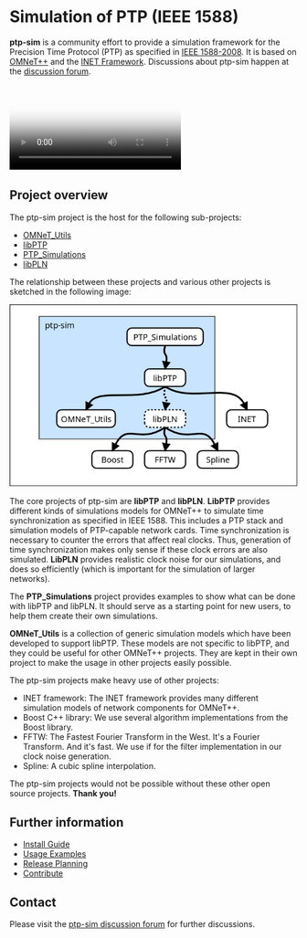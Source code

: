 
# Simulation of PTP (IEEE 1588)

**ptp-sim** is a community effort to provide a simulation framework for the Precision Time Protocol (PTP) as specified in [IEEE 1588-2008][1].
It is based on [OMNeT++][2] and the [INET Framework][3]. Discussions about ptp-sim happen at the [discussion forum](http://ptp-sim.boards.net).

<style>
video {
  max-width: 100%;
  height: auto;
}
img {
  max-width: 100%;
  height: auto;
}
</style>

<video src="img/banner/banner.webm" poster="img/banner/banner.png" autoplay loop preload>
</video>

[1]: https://standards.ieee.org/standard/1588-2008.html
[2]: https://omnetpp.org/
[3]: https://inet.omnetpp.org/

## Project overview

The ptp-sim project is the host for the following sub-projects:

* [OMNeT_Utils](https://github.com/ptp-sim/OMNeT_Utils)
* [libPTP](https://github.com/ptp-sim/libPTP)
* [PTP_Simulations](https://github.com/ptp-sim/PTP_Simulations)
* [libPLN](https://github.com/ptp-sim/libPLN)

The relationship between these projects and various other projects is sketched in the following image:

![Project relationship](img/project_relationships.png)

The core projects of ptp-sim are __libPTP__ and __libPLN__. __LibPTP__ provides different kinds of simulations models for OMNeT++ to simulate time synchronization as specified in IEEE 1588. This includes a PTP stack and simulation models of PTP-capable network cards. Time synchronization is necessary to counter the errors that affect real clocks. Thus, generation of time synchronization makes only sense if these clock errors are also simulated. __LibPLN__ provides realistic clock noise for our simulations, and does so efficiently (which is important for the simulation of larger networks).

The __PTP_Simulations__ project provides examples to show what can be done with libPTP and libPLN. It should serve as a starting point for new users, to help them create their own simulations.

__OMNeT_Utils__ is a collection of generic simulation models which have been developed to support libPTP.  These models are not specific to libPTP, and they could be useful for other OMNeT++ projects. They are kept in their own project to make the usage in other projects easily possible.

The ptp-sim projects make heavy use of other projects:
* INET framework: The INET framework provides many different simulation models of network components for OMNeT++.
* Boost C++ library: We use several algorithm implementations from the Boost library.
* FFTW: The Fastest Fourier Transform in the West. It's a Fourier Transform. And it's fast. We use if for the filter implementation in our clock noise generation.
* Spline: A cubic spline interpolation.

The ptp-sim projects would not be possible without these other open source projects. __Thank you!__


## Further information

* [Install Guide](Install_Guide)
* [Usage Examples](Usage_Examples)
* [Release Planning](Release_Planning)
* [Contribute](Contribute)

## Contact

Please visit the [ptp-sim discussion forum](http://ptp-sim.boards.net) for further discussions.
